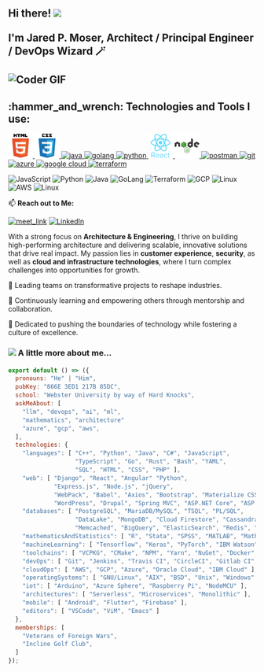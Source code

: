 <h2 align="left">
 <abc>
  <br>Hi there! <img src="https://user-images.githubusercontent.com/42378118/110234147-e3259600-7f4e-11eb-95be-0c4047144dea.gif" width="30"><br>
  <br> I'm Jared P. Moser, Architect / Principal Engineer / DevOps Wizard 🪄<br>
  <br>
    <img src="https://media.giphy.com/media/SWoSkN6DxTszqIKEqv/giphy.gif" alt="Coder GIF" width="500">
 </abc>
</h2> 
<h2 align="left">:hammer_and_wrench: Technologies and Tools I use:</h2>
<p align="left">
<a href="https://www.w3.org/html/" target="_blank"> <img src="https://raw.githubusercontent.com/devicons/devicon/master/icons/html5/html5-original-wordmark.svg" alt="html5" width="50" height="50"/> </a>
<a href="https://www.w3schools.com/css/" target="_blank"> <img src="https://raw.githubusercontent.com/devicons/devicon/master/icons/css3/css3-original-wordmark.svg" alt="css3" width="50" height="50"/> </a>
<a href="https://www.java.com/en/" target="_blank"> <img src="https://www.vectorlogo.zone/logos/java/java-icon.svg" alt="java" width="50" height="50"/> </a>
<a href="https://go.dev/" target="_blank"> <img src="https://www.vectorlogo.zone/logos/golang/golang-icon.svg" alt="golang" width="50" height="50"/> </a>
<a href="https://www.python.org/" target="_blank"> <img src="https://www.vectorlogo.zone/logos/python/python-icon.svg" alt="python" width="50" height="50"/> </a>
<a href="https://reactjs.org/" target="_blank"> <img src="https://raw.githubusercontent.com/devicons/devicon/master/icons/react/react-original-wordmark.svg" alt="react" width="50" height="50"/> </a>
<a href="https://nodejs.org" target="_blank"> <img src="https://raw.githubusercontent.com/devicons/devicon/master/icons/nodejs/nodejs-original-wordmark.svg" alt="nodejs" width="50" height="50"/> </a>
<a href="https://www.postman.com/" target="_blank"> <img src="https://www.vectorlogo.zone/logos/getpostman/getpostman-icon.svg" alt="postman" width="50" height="50"/> </a>
<a href="https://git-scm.com/" target="_blank"> <img src="https://www.vectorlogo.zone/logos/git-scm/git-scm-icon.svg" alt="git" width="50" height="50"/> </a>
<a href="https://azure.microsoft.com/en-us/" target="_blank"> <img src="https://www.vectorlogo.zone/logos/microsoft_azure/microsoft_azure-icon.svg" alt="azure" width="50" height="50"/> </a>
<a href="https://cloud.google.com/" target="_blank"> <img src="https://www.vectorlogo.zone/logos/google_cloud/google_cloud-icon.svg" alt="google cloud" width="50" height="50"/> </a>
<a href="https://developer.hashicorp.com/terraform/intro" target="_blank"> <img src="https://www.vectorlogo.zone/logos/terraformio/terraformio-icon.svg" alt="terraform" width="50" height="50"/> </a>
</p>


![JavaScript](https://img.shields.io/badge/Code-JavaScript-informational?style=flat&logo=javascript&color=F7DF1E)
![Python](https://img.shields.io/badge/Code-Python-informational?style=flat&logo=python&color=3776AB)
![Java](https://img.shields.io/badge/Code-Java-informational?style=flat&logo=java&color=777BB4)
![GoLang](https://img.shields.io/badge/Code-GoLang-informational?style=flat&logo=golang&color=4285F4)
![Terraform](https://img.shields.io/badge/Code-Terraform-informational?style=flat&logo=terraform&color=777BB4)
![GCP](https://img.shields.io/badge/System-GCP-informational?style=flat&logo=gcp&color=4285F4)
![Linux](https://img.shields.io/badge/System-Linux-informational?style=flat&logo=linux&color=FCC624)
![AWS](https://img.shields.io/badge/System-AWS-informational?style=flat&logo=aws&color=FF9900)
![Linux](https://img.shields.io/badge/System-Azure-informational?style=flat&logo=azure&color=007fff)

📫 **Reach out to Me:**
<p>
 <a href="https://calendly.com/jaredpmoser/30min" target="_blank"><img width="498" alt="meet_link" src="https://user-images.githubusercontent.com/15426564/144297439-f530f383-e73e-41e0-9914-a9b7d3f432e5.png"></a>
<a href="https://www.linkedin.com/in/jared-moser-b8377988/" target="_blank"><img alt="LinkedIn" src="https://img.shields.io/badge/linkedin-%230077B5.svg?&style=for-the-badge&logo=linkedin&logoColor=white" /></a>
</p>

With a strong focus on **Architecture & Engineering**, I thrive on building high-performing architecture and delivering scalable, innovative solutions that drive real impact. My passion lies in **customer experience**, **security**, as well as **cloud and infrastructure technologies**, where I turn complex challenges into opportunities for growth.

🔭 Leading teams on transformative projects to reshape industries.

🌱 Continuously learning and empowering others through mentorship and collaboration.

🚀 Dedicated to pushing the boundaries of technology while fostering a culture of excellence.

### <img src="https://media.giphy.com/media/VgCDAzcKvsR6OM0uWg/giphy.gif" width="50"> A little more about me...  

```javascript
export default () => ({
  pronouns: "He" | "Him",
  pubKey: "866E 3ED1 217B 85DC",
  school: "Webster University by way of Hard Knocks",
  askMeAbout: [
    "llm", "devops", "ai", "ml", 
    "mathematics", "architecture"
    "azure", "gcp", "aws",
  ],
  technologies: {
    "languages": [ "C++", "Python", "Java", "C#", "JavaScript",
                   "TypeScript", "Go", "Rust", "Bash", "YAML",
                   "SQL", "HTML", "CSS", "PHP" ],
    "web": [ "Django", "React", "Angular" "Python", 
             "Express.js", "Node.js", "jQuery",
             "WebPack", "Babel", "Axios", "Bootstrap", "Materialize CSS",
             "WordPress", "Drupal", "Spring MVC", "ASP.NET Core", "ASP.NET MVC" ],
    "databases": [ "PostgreSQL", "MariaDB/MySQL", "TSQL", "PL/SQL",
                   "DataLake", "MongoDB", "Cloud Firestore", "Cassandra", "DynamoDB", "PosgreSQL",
                   "Memcached", "BigQuery", "ElasticSearch", "Redis", "SQLite", "CosmoDB" ],
    "mathematicsAndStatistics": [ "R", "Stata", "SPSS", "MATLAB", "Mathematica", "NumPy" ],
    "machineLearning": [ "Tensorflow", "Keras", "PyTorch", "IBM Watson" ],
    "toolchains": [ "VCPKG", "CMake", "NPM", "Yarn", "NuGet", "Docker", "Kubernetes" ],
    "devOps": [ "Git", "Jenkins", "Travis CI", "CircleCI", "Gitlab CI", "AppVeyor CI" ],
    "cloudOps": [ "AWS", "GCP", "Azure", "Oracle Cloud", "IBM Cloud" ],
    "operatingSystems": [ "GNU/Linux", "AIX", "BSD", "Unix", "Windows" ],
    "iot": [ "Arduino", "Azure Sphere", "Raspberry Pi", "NodeMCU" ],
    "architectures": [ "Serverless", "Microservices", "Monolithic" ],
    "mobile": [ "Android", "Flutter", "Firebase" ],
    "editors": [ "VSCode", "ViM", "Emacs" ]
  },
  memberships: [
    "Veterans of Foreign Wars",
    "Incline Golf Club",
  ]
});
```


<div class="calendly-inline-widget" data-url="https://calendly.com/jaredpmoser?text_color=000000&primary_color=1e3c9f"></div>
<script type="text/javascript" src="https://assets.calendly.com/assets/external/widget.js" async></script>
<!-- Calendly inline widget end -->
